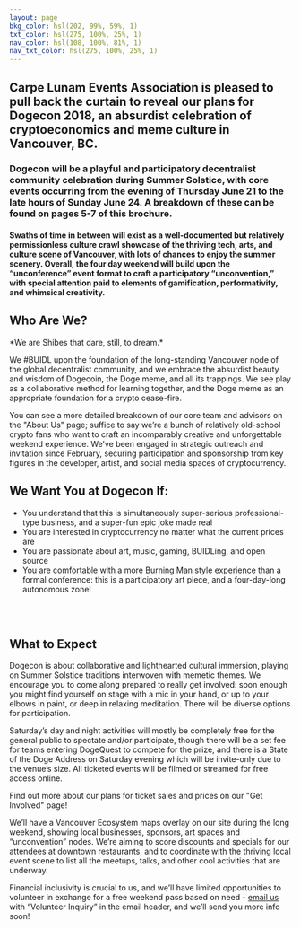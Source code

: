 ```yaml
---
layout: page
bkg_color: hsl(202, 99%, 59%, 1)
txt_color: hsl(275, 100%, 25%, 1)
nav_color: hsl(108, 100%, 81%, 1)
nav_txt_color: hsl(275, 100%, 25%, 1)
---
```


## Carpe Lunam Events Association is pleased to pull back the curtain to reveal our plans for Dogecon 2018, an absurdist celebration of cryptoeconomics and meme culture in Vancouver, BC.

<!--
{:.shrinkpic}
![Dogecon Painting by Tanna Po](images/photos/dogepainting_croppedsquare.png)
  <figcaption>Original painting by Tanna Po, 2018. </figcaption>
<br>  -->

### Dogecon will be a playful and participatory decentralist community celebration during Summer Solstice, with core events occurring from the evening of Thursday June 21 to the late hours of Sunday June 24. A breakdown of these can be found on pages 5-7 of this brochure.

#### Swaths of time in between will exist as a well-documented but relatively permissionless culture crawl showcase of the thriving tech, arts, and culture scene of Vancouver, with lots of chances to enjoy the summer scenery. Overall, the four day weekend will build upon the “unconference” event format to craft a participatory “unconvention,” with special attention paid to elements of gamification, performativity, and whimsical creativity.

<h2> Who Are We? </h2>
*We are Shibes that dare, still, to dream.*


We #BUIDL upon the foundation of the long-standing Vancouver node of the global decentralist community, and we embrace the absurdist beauty and wisdom of Dogecoin, the Doge meme, and all its trappings. We see play as a collaborative method for learning together, and the Doge meme as an appropriate foundation for a crypto cease-fire.

You can see a more detailed breakdown of our core team and advisors on the "About Us" page; suffice to say we’re a bunch of relatively old-school crypto fans who want to craft an incomparably creative and unforgettable weekend experience. We’ve been engaged in strategic outreach and invitation since February, securing participation and sponsorship from  key figures in the developer, artist, and social media spaces of cryptocurrency.

<h2> We Want You at Dogecon If: </h2>

* You understand that this is simultaneously super-serious professional-type business, and a super-fun epic joke made real
* You are interested in cryptocurrency no matter what the current prices are
* You are passionate about art, music, gaming, BUIDLing, and open source
* You are comfortable with a more Burning Man style experience than a formal conference: this is a participatory art piece, and a four-day-long autonomous zone!
<br>
<br>

<h2> What to Expect </h2>

Dogecon is about collaborative and lighthearted cultural immersion, playing on Summer Solstice traditions interwoven with memetic themes. We encourage you to come along prepared to really get involved: soon enough you might find yourself on stage with a mic in your hand, or up to your elbows in paint, or deep in relaxing meditation. There will be diverse options for participation.

Saturday’s day and night activities will mostly be completely free for the general public to spectate and/or participate, though there will be a set fee for teams entering DogeQuest to compete for the prize, and there is a State of the Doge Address on Saturday evening which will be invite-only due to the venue’s size. All ticketed events will be filmed or streamed for free access online.

Find out more about our plans for ticket sales and prices on our "Get Involved" page!

We’ll have a Vancouver Ecosystem maps overlay on our site during the long weekend, showing local businesses, sponsors, art spaces and “unconvention” nodes. We’re aiming to score discounts and specials for our attendees at downtown restaurants, and to coordinate with the thriving local event scene to list all the meetups, talks, and other cool activities that are underway.

Financial inclusivity is crucial to us, and we’ll have limited opportunities to volunteer in exchange for a free weekend pass based on need - [email us](mailto:carpelunam@gmail.com) with “Volunteer Inquiry” in the email header, and we’ll send you more info soon!
